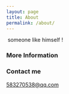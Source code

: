 ```yaml
---
layout: page
title: About
permalink: /about/
---
```

 someone like himself !
<!--Some information about you!-->

### More Information

<!--A place to include any other types of information that you'd like to include about yourself.-->

### Contact me

[583270538@qq.com](https://mail.qq.com/cgi-bin/frame_html?sid=UtiHTU2oQITEaUsT&r=4334d53f2b664b37c3a82a6b3483526d)
